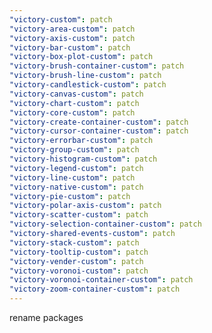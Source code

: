```yaml
---
"victory-custom": patch
"victory-area-custom": patch
"victory-axis-custom": patch
"victory-bar-custom": patch
"victory-box-plot-custom": patch
"victory-brush-container-custom": patch
"victory-brush-line-custom": patch
"victory-candlestick-custom": patch
"victory-canvas-custom": patch
"victory-chart-custom": patch
"victory-core-custom": patch
"victory-create-container-custom": patch
"victory-cursor-container-custom": patch
"victory-errorbar-custom": patch
"victory-group-custom": patch
"victory-histogram-custom": patch
"victory-legend-custom": patch
"victory-line-custom": patch
"victory-native-custom": patch
"victory-pie-custom": patch
"victory-polar-axis-custom": patch
"victory-scatter-custom": patch
"victory-selection-container-custom": patch
"victory-shared-events-custom": patch
"victory-stack-custom": patch
"victory-tooltip-custom": patch
"victory-vender-custom": patch
"victory-voronoi-custom": patch
"victory-voronoi-container-custom": patch
"victory-zoom-container-custom": patch
---
```


rename packages
